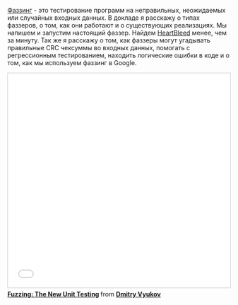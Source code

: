 [Фаззинг](https://en.wikipedia.org/wiki/Fuzzing) - это тестирование программ на
неправильных, неожидаемых или случайных входных данных. В докладе я расскажу о
типах фаззеров, о том, как они работают и о существующих реализациях. Мы напишем
и запустим настоящий фаззер. Найдем [HeartBleed](https://en.wikipedia.org/wiki/Heartbleed)
менее, чем за минуту. Так же я расскажу о том, как фаззеры могут угадывать
правильные CRC чексуммы во входных данных, помогать с регрессионным
тестированием, находить логические ошибки в коде и о том, как мы используем
фаззинг в Google.

<iframe src="//www.slideshare.net/slideshow/embed_code/key/HH1nZMiZlIHSUP" width="595" height="485" frameborder="0" marginwidth="0" marginheight="0" scrolling="no" style="border:1px solid #CCC; border-width:1px; margin-bottom:5px; max-width: 100%;" allowfullscreen> </iframe> <div style="margin-bottom:5px"> <strong> <a href="//www.slideshare.net/DmitryVyukov/fuzzing-the-new-unit-testing" title="Fuzzing: The New Unit Testing" target="_blank">Fuzzing: The New Unit Testing</a> </strong> from <strong><a target="_blank" href="//www.slideshare.net/DmitryVyukov">Dmitry Vyukov</a></strong> </div>
